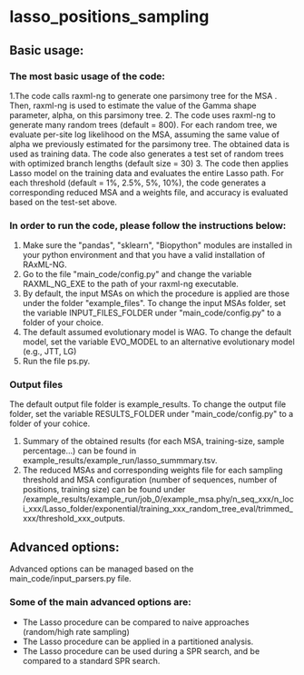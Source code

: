 # lasso_positions_sampling


## Basic usage:

### The most basic usage of the code:
1.The code calls raxml-ng to generate one parsimony tree for the MSA . Then,  raxml-ng is used to estimate the value of the Gamma shape parameter, alpha, on this parsimony tree.
2. The code uses raxml-ng to generate many random trees (default = 800). For each random tree, we evaluate per-site log likelihood on the MSA, assuming the same value of alpha we previously estimated for the parsimony tree. The obtained data is used as training data. The code also generates a test set of random trees with optimized branch lengths (default size = 30)
3. The code then applies Lasso model on the training data and evaluates the entire Lasso path. For each threshold (default =  1%, 2.5%, 5%, 10%), the code generates a corresponding reduced MSA and a weights file, and accuracy is evaluated based on the test-set above.

### In order to run the code, please follow the instructions below:
1. Make sure the "pandas", "sklearn", "Biopython" modules are installed in your python environment and that you have a valid installation of RAxML-NG.
1. Go to the file "main_code/config.py" and change the variable RAXML_NG_EXE  to the path of your raxml-ng executable.
2. By default, the input MSAs on which the procedure is applied are those under the folder "example_files". To change the input MSAs folder, set the variable INPUT_FILES_FOLDER under "main_code/config.py" to a folder of your choice.
3. The default assumed evolutionary model is WAG. To change the default model, set the variable EVO_MODEL to an alternative evolutionary model (e.g., JTT, LG)
4. Run the file ps.py. 

### Output files
The default output file folder is example_results. To change the output file folder, set the variable RESULTS_FOLDER under "main_code/config.py" to a folder of your cohice.
1. Summary of the obtained results (for each MSA, training-size, sample percentage...) can be found in example_results/example_run/lasso_summmary.tsv.
2. The reduced MSAs and corresponding weights file for each sampling threshold and MSA configuration (number of sequences, number of positions, training size) can be found under /example_results/example_run/job_0/example_msa.phy/n_seq_xxx/n_loci_xxx/Lasso_folder/exponential/training_xxx_random_tree_eval/trimmed_xxx/threshold_xxx_outputs.

 
 ## Advanced options:
 Advanced options can be managed based on the main_code/input_parsers.py file.
 
 ### Some of the main advanced options are:
 * The Lasso procedure can be compared to naive approaches (random/high rate sampling)
 * The Lasso procedure can be applied in a partitioned analysis.
 * The Lasso procedure can be used during a SPR search, and be compared to a standard SPR search.
